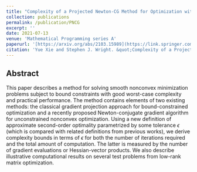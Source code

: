 ```yaml
---
title: "Complexity of a Projected Newton-CG Method for Optimization with Bounds"
collection: publications
permalink: /publication/PNCG
excerpt: ''
date: 2021-07-13
venue: 'Mathematical Programming series A'
paperurl: '[https://arxiv.org/abs/2103.15989](https://link.springer.com/article/10.1007/s10107-023-02000-z)'
citation: 'Yue Xie and Stephen J. Wright. &quot;Complexity of a Projected Newton-CG Method for Optimization with Bounds.&quot; <i>arXiv preprint, arXiv: 2103.15989.</i>.'
---
```

## Abstract

This paper describes a method for solving smooth nonconvex minimization problems subject to bound constraints with good worst-case complexity and practical performance. The method contains elements of two existing methods: the classical gradient projection approach for bound-constrained optimization and a recently proposed Newton-conjugate gradient algorithm for unconstrained nonconvex optimization.
Using a new definition of approximate second-order optimality parametrized by some tolerance $\epsilon$ (which is compared with related definitions from previous works), we derive complexity bounds in terms of $\epsilon$ for both the number of iterations required and the total amount of computation. The latter is measured by the number of gradient evaluations or Hessian-vector products. We also describe illustrative computational results on several test problems from low-rank matrix optimization.
